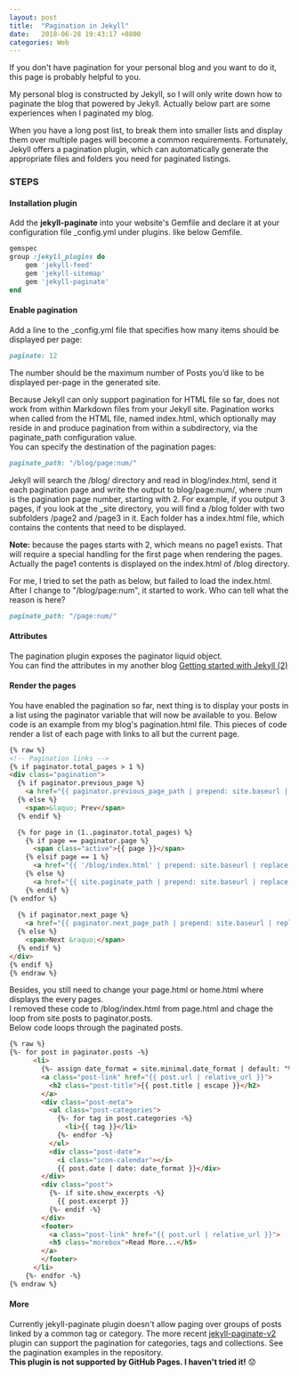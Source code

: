 ```yaml
---
layout: post
title:  "Pagination in Jekyll"
date:   2018-06-28 19:43:17 +0800
categories: Web
---
```

If you don't have pagination for your personal blog and you want to do it, this page is probably helpful to you.

My personal blog is constructed by Jekyll, so I will only write down how to paginate the blog that powered by Jekyll. Actually below part are some experiences when I paginated my blog. 

When you have a long post list, to break them into smaller lists and display them over multiple pages will become a common requirements. 
Fortunately, Jekyll offers a pagination plugin, which can automatically generate the appropriate files and folders you need for paginated listings.

### STEPS
#### Installation plugin
Add the **jekyll-paginate** into your website's Gemfile and declare it at your configuration file _config.yml under plugins.
like below Gemfile.

```ruby
gemspec
group :jekyll_plugins do
    gem 'jekyll-feed'
    gem 'jekyll-sitemap'
    gem 'jekyll-paginate'
end
```

#### Enable pagination
Add a line to the _config.yml file that specifies how many items should be displayed per page:
```ruby
paginate: 12
```
The number should be the maximum number of Posts you’d like to be displayed per-page in the generated site.

Because Jekyll can only support pagination for HTML file so far, does not work from within Markdown files from your Jekyll site. Pagination works when called from the HTML file, named index.html, which optionally may reside in and produce pagination from within a subdirectory, via the paginate_path configuration value. <br>
You can specify the destination of the pagination pages:
```ruby
paginate_path: "/blog/page:num/"
```
Jekyll will search the /blog/ directory and read in blog/index.html, send it each pagination page and write the output to blog/page:num/, where :num is the pagination page number, starting with 2. For example, if you output 3 pages, if you look at the _site directory, you will find a /blog folder with two subfolders /page2 and /page3 in it. Each folder has a index.html file, which contains the contents that need to be displayed.

**Note:** because the pages starts with 2, which means no page1 exists. That will require a special handling for the first page when rendering the pages. Actually the page1 contents is displayed on the index.html of /blog directory. 

For me, I tried to set the path as below, but failed to load the index.html. After I change to "/blog/page:num", it started to work. Who can tell what the reason is here?
```ruby
paginate_path: "/page:num/" 
```
#### Attributes
The pagination plugin exposes the paginator liquid object. <br>
You can find the attributes in my another blog [Getting started with Jekyll (2)]({{site.baseurl}}/web/2018/04/13/Web-jekyll-grammar.html)

#### Render the pages
You have enabled the pagination so far, next thing is to display your posts in a list using the paginator variable that will now be available to you.
Below code is an example from my blog's pagination.html file. This pieces of code render a list of each page with links to all but the current page.
```markdown
{% raw %}
<!-- Pagination links -->
{% if paginator.total_pages > 1 %}
<div class="pagination">
  {% if paginator.previous_page %}
    <a href="{{ paginator.previous_page_path | prepend: site.baseurl | replace: '//', '/' }}">&laquo; Prev</a>
  {% else %}
    <span>&laquo; Prev</span>
  {% endif %}

  {% for page in (1..paginator.total_pages) %}
    {% if page == paginator.page %}
      <span class="active">{{ page }}</span>
    {% elsif page == 1 %}
      <a href="{{ '/blog/index.html' | prepend: site.baseurl | replace: '//', '/' }}">{{ page }}</a>
    {% else %}
      <a href="{{ site.paginate_path | prepend: site.baseurl | replace: '//', '/' | replace: ':num', page }}">{{ page }}</a>
    {% endif %}
{% endfor %}
  
  {% if paginator.next_page %}
    <a href="{{ paginator.next_page_path | prepend: site.baseurl | replace: '//', '/' }}">Next &raquo;</a>
  {% else %}
    <span>Next &raquo;</span>
  {% endif %}
</div>
{% endif %}
{% endraw %}
```
Besides, you still need to change your page.html or home.html where displays the every pages. <br>
I removed these code to /blog/index.html from page.html and chage the loop from site.posts to paginator.posts.<br>
Below code loops through the paginated posts.
```html
{% raw %}
{%- for post in paginator.posts -%}
      <li>
        {%- assign date_format = site.minimal.date_format | default: "%b %-d, %Y" -%}
        <a class="post-link" href="{{ post.url | relative_url }}">
          <h2 class="post-title">{{ post.title | escape }}</h2>
        </a>
        <div class="post-meta">
          <ul class="post-categories">
            {%- for tag in post.categories -%}
              <li>{{ tag }}</li>
            {%- endfor -%}
          </ul>
          <div class="post-date">
            <i class="icon-calendar"></i>
            {{ post.date | date: date_format }}</div>
        </div>
        <div class="post">
          {%- if site.show_excerpts -%}
            {{ post.excerpt }}
          {%- endif -%}
        </div>
		<footer>
          <a class="post-link" href="{{ post.url | relative_url }}">
          <h5 class="morebox">Read More...</h5>
        </a>
        </footer>
      </li>
    {%- endfor -%}
{% endraw %}
```
#### More
Currently jekyll-paginate plugin doesn't allow paging over groups of posts linked by a common tag or category. 
The more recent [jekyll-paginate-v2](https://github.com/sverrirs/jekyll-paginate-v2) plugin can support the pagination for categories, tags and collections. See the pagination examples in the repository.<br> **This plugin is not supported by GitHub Pages. I haven't tried it!** :worried: